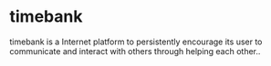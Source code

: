 timebank
========

timebank is a Internet platform to persistently encourage its user to communicate and interact with others through helping each other..